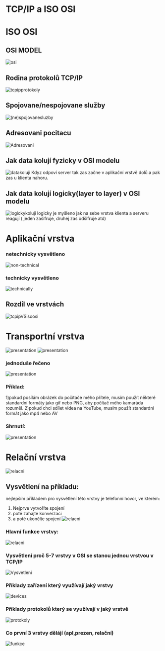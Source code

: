﻿# TCP/IP a ISO OSI
# ISO OSI
## OSI MODEL
![osi](osi.png)
## Rodina protokolů TCP/IP
![tcpipprotokoly](tcpipprotokoly.png)
## Spojovane/nespojovane služby
![(ne)spojovanesluzby]((ne)spojovanesluzby.png)
## Adresovani pocitacu
![Adresovani](Adresovani.png)
## Jak data kolují fyzicky v OSI modelu
![datakoluji](datakoluji.gif)
Kdyz odpoví server tak zas začne v aplikační vrstvě dolů a pak zas u klienta nahoru.
## Jak data kolují logicky(layer to layer) v OSI modelu
![logickykoluji](logickykoluji.gif)
logicky je myšleno jak na sebe vrstva klienta a serveru reagují ( jeden zašifruje, druhej zas odšifruje atd)
# Aplikační vrstva
### netechnicky vysvětleno
![non-technical](nontechnicalappliation.png)
### technicky vysvětleno
![technically](technically.png)
## Rozdíl ve vrstvách
![tcpipVSisoosi](tcpipVSisoosi.jpg)
# Transportní vrstva
![presentation](presentation.png)
![presentation](prezent2.png)
### jednoduše řečeno
![presentation](prezent3.png)
### Příklad:
1)pokud posílám obrázek do počítače mého přítele, musím použít některé standardní formáty jako gif nebo PNG, aby počítač mého kamaráda rozuměl.
2)pokud chci sdílet videa na YouTube, musím použít standardní formát jako mp4 nebo AV
### Shrnutí:
![presentation](prezen5.png)
# Relační vrstva
![relacni](relacni.png)
## Vysvětlení na příkladu:
nejlepším příkladem pro vysvětlení této vrstvy je
telefonní hovor, ve kterém:
1) Nejprve vytvoříte spojení
2) poté zahajte konverzaci
3) a poté ukončíte spojení
![relacni](relacni.gif)
### Hlavní funkce vrstvy:
![relacni](relacni.png)
### Vysvětlení proč 5-7 vrstvy v OSI se stanou jednou vrstvou v TCP/IP
![Vysvetleni](vysvetleniPDU.gif)
### Příklady zařízení který využívají jaký vrstvy
![devices](devices.png)
### Příklady protokolů který se využívají v jaký vrstvě
![protokoly](protokoly.png)
### Co první 3 vrstvy  dělájí (apl,prezen, relační)
![funkce](funkce.png)



